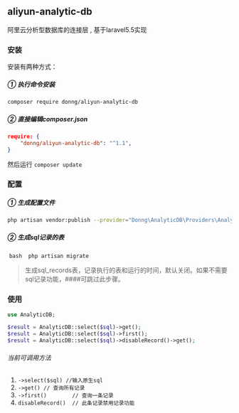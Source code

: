 ## aliyun-analytic-db

阿里云分析型数据库的连接层 , 基于laravel5.5实现

### 安装
安装有两种方式：
##### ① 执行命令安装
```bash 
composer require donng/aliyun-analytic-db 
```
##### ② 直接编辑composer.json
```json
require: {
    "donng/aliyun-analytic-db": "^1.1",
}
```
然后运行 ```composer update```

### 配置
##### ① 生成配置文件
```bash
php artisan vendor:publish --provider="Donng\AnalyticDB\Providers\AnalyticDBProvider"
```
##### ② 生成sql记录的表 
  ```bash
  php artisan migrate
  ```
  
>生成sql_records表，记录执行的表和运行的时间，默认关闭。如果不需要sql记录功能，####可跳过此步骤。

### 使用
```php
use AnalyticDB;

$result = AnalyticDB::select($sql)->get();
$result = AnalyticDB::select($sql)->first();
$result = AnalyticDB::select($sql)->disableRecord()->get();
```
###### 当前可调用方法
1. ```->select($sql) //输入原生sql```
2. ```->get() // 查询所有记录```
3. ```->first()        // 查询一条记录```
4. ```disableRecord()  // 此条记录禁用记录功能```
